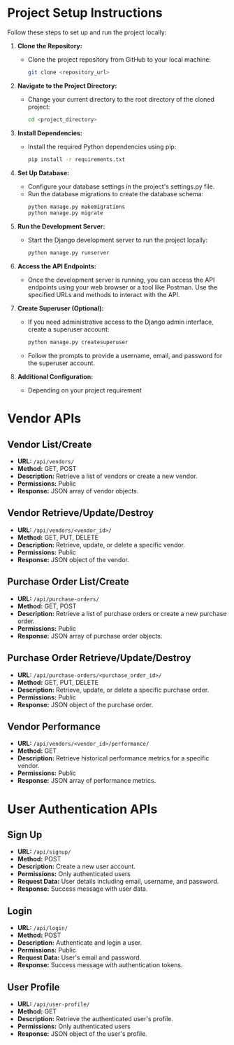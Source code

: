 # Project Setup Instructions

Follow these steps to set up and run the project locally:

1. **Clone the Repository:**
   - Clone the project repository from GitHub to your local machine:
     ```bash
     git clone <repository_url>
     ```

2. **Navigate to the Project Directory:**
   - Change your current directory to the root directory of the cloned project:
     ```bash
     cd <project_directory>
     ```

3. **Install Dependencies:**
   - Install the required Python dependencies using pip:
     ```bash
     pip install -r requirements.txt
     ```

4. **Set Up Database:**
   - Configure your database settings in the project's settings.py file.
   - Run the database migrations to create the database schema:
     ```bash
     python manage.py makemigrations
     python manage.py migrate
     ```

5. **Run the Development Server:**
   - Start the Django development server to run the project locally:
     ```bash
     python manage.py runserver
     ```

6. **Access the API Endpoints:**
   - Once the development server is running, you can access the API endpoints using your web browser or a tool like Postman. Use the specified URLs and methods to interact with the API.

7. **Create Superuser (Optional):**
   - If you need administrative access to the Django admin interface, create a superuser account:
     ```bash
     python manage.py createsuperuser
     ```
   - Follow the prompts to provide a username, email, and password for the superuser account.

8. **Additional Configuration:**
   - Depending on your project requirement


# Vendor APIs

## Vendor List/Create
- **URL:** `/api/vendors/`
- **Method:** GET, POST
- **Description:** Retrieve a list of vendors or create a new vendor.
- **Permissions:** Public
- **Response:** JSON array of vendor objects.

## Vendor Retrieve/Update/Destroy
- **URL:** `/api/vendors/<vendor_id>/`
- **Method:** GET, PUT, DELETE
- **Description:** Retrieve, update, or delete a specific vendor.
- **Permissions:** Public
- **Response:** JSON object of the vendor.

## Purchase Order List/Create
- **URL:** `/api/purchase-orders/`
- **Method:** GET, POST
- **Description:** Retrieve a list of purchase orders or create a new purchase order.
- **Permissions:** Public
- **Response:** JSON array of purchase order objects.

## Purchase Order Retrieve/Update/Destroy
- **URL:** `/api/purchase-orders/<purchase_order_id>/`
- **Method:** GET, PUT, DELETE
- **Description:** Retrieve, update, or delete a specific purchase order.
- **Permissions:** Public
- **Response:** JSON object of the purchase order.

## Vendor Performance
- **URL:** `/api/vendors/<vendor_id>/performance/`
- **Method:** GET
- **Description:** Retrieve historical performance metrics for a specific vendor.
- **Permissions:** Public
- **Response:** JSON array of performance metrics.

# User Authentication APIs

## Sign Up
- **URL:** `/api/signup/`
- **Method:** POST
- **Description:** Create a new user account.
- **Permissions:** Only authenticated users
- **Request Data:** User details including email, username, and password.
- **Response:** Success message with user data.

## Login
- **URL:** `/api/login/`
- **Method:** POST
- **Description:** Authenticate and login a user.
- **Permissions:** Public
- **Request Data:** User's email and password.
- **Response:** Success message with authentication tokens.

## User Profile
- **URL:** `/api/user-profile/`
- **Method:** GET
- **Description:** Retrieve the authenticated user's profile.
- **Permissions:** Only authenticated users
- **Response:** JSON object of the user's profile.

